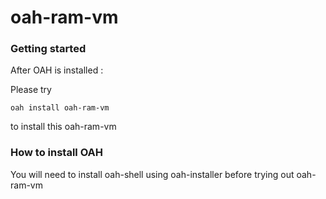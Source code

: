# oah-ram-vm
### Getting started

After OAH is installed :

Please try
```
oah install oah-ram-vm

```

to install this oah-ram-vm


### How to install **OAH**

You will need to install oah-shell using oah-installer before trying out oah-ram-vm
